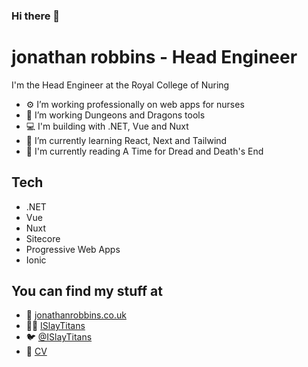 ### Hi there 👋

# jonathan robbins - Head Engineer

I'm the Head Engineer at the Royal College of Nuring

- ⚙️ I’m working professionally on web apps for nurses
- 🔭 I’m working Dungeons and Dragons tools
- 💻 I'm building with .NET, Vue and Nuxt
- 🌱 I’m currently learning React, Next and Tailwind
- 📖 I'm currently reading A Time for Dread and Death's End

## Tech

- .NET
- Vue
- Nuxt
- Sitecore
- Progressive Web Apps
- Ionic

## You can find my stuff at

- 📝 [jonathanrobbins.co.uk](https://jonathanrobbins.co.uk)
- 👨‍💻 [ISlayTitans](https://github.com/islaytitans)
- 🐦 [@ISlayTitans](https://twitter.com/ISlayTitans)
- 📃 [CV](https://jonathanrobbins.dev/cv/)




<!--
**islaytitans/islaytitans** is a ✨ _special_ ✨ repository because its `README.md` (this file) appears on your GitHub profile.

Here are some ideas to get you started:

- 🔭 I’m currently working on ...
- 🌱 I’m currently learning ...
- 👯 I’m looking to collaborate on ...
- 🤔 I’m looking for help with ...
- 💬 Ask me about ...
- 📫 How to reach me: ...
- 😄 Pronouns: ...
- ⚡ Fun fact: ...
-->
